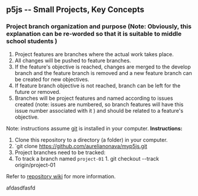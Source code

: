 p5js -- Small Projects, Key Concepts
------------------------------------
### Project branch organization and purpose (Note: Obviously, this explanation can be re-worded so that it is suitable to middle school students )

1. Project features are branches where the actual work takes place.
2. All changes will be pushed to feature branches. 
3. If the feature's objective is reached, changes are merged to the develop
 branch and the feature branch is removed and a new feature branch can be
 created for new objectives. 
4. If feature branch objective is not reached, branch can be left for the future
 or removed. 
5. Branches will be project features and named according to issues created (note: issues are numbered, so branch features
 will have this issue number associated with it ) and should be related to a feature's objective. 

Note: instructions assume [git](https://git-scm.com/ "Official git site") is installed in your computer. 
**Instructions:**

1. Clone this repository to a directory (a folder) in your computer.
 1. `git clone https://github.com/aurelianonava/myp5js.git 
2. Project branches need to be tracked:
  1. To track a branch named `project-01`
    1. git checkout --track origin/project-01
 
 Refer to [repository wiki](https://github.com/aurelianonava/myp5js/wiki "Repository Wiki") for more information. 
 

afdasdfasfd
